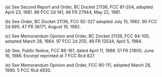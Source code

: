 (a) See Second Report and Order, BC Docket 21136, FCC 81-204, adopted April 23, 1981. 86 FCC 2d 141; 46 FR 27944, May 22, 1981.

(b) See Order, BC Docket 21136, FCC 82-327 adopted July 15, 1982. 90 FCC 2d 895; 47 FR 36171, August 19, 1982.

(c) See Memorandum Opinion and Order, BC Docket 21136, FCC 84-105, adopted March 28, 1984. 97 FCC 2d 255; 49 FR 13534, April 5, 1984.

(d) See, Public Notice, FCC 86-161, dated April 11, 1986. 51 FR 21800, June 16, 1986. Excerpt reprinted at 7 FCC Rcd 827.

(e) See Memorandum Opinion and Order, FCC 90-111, adopted March 28, 1990. 5 FCC Rcd 4920.

